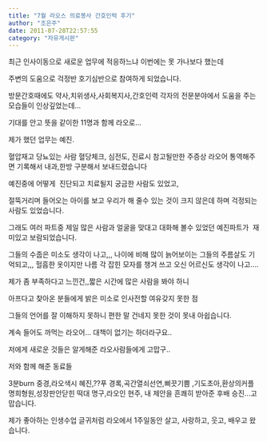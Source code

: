 ```yaml
---
title: "7월 라오스 의료봉사 간호인력 후기"
author: "조은주"
date: 2011-07-28T22:57:55
category: "자유게시판"
---
```


최근 인사이동으로 새로운 업무에 적응하느냐 이번에는 못 가나보다 했는데

주변의 도움으로 걱정반 호기심반으로 참여하게 되었습니다.

방문간호때에도 약사,치위생사,사회복지사,간호인력 각자의 전문분야에서 도움을 주는 모습들이 인상깊었는데...

기대를 안고 뜻을 같이한 11명과 함께 라오로...

제가 했던 업무는 예진.

혈압재고 당뇨있는 사람 혈당체크, 심전도, 진료시 참고될만한 주증상 라오어 통역해주면 기록해서 내과,한방 구분해서 보내드렸습니다

예진중에 어떻게  진단되고 치료될지 궁금한 사람도 있었고,

절뚝거리며 들어오는 아이를 보고 우리가 해 줄수 있는 것이 크지 않은데 하며 걱정되는사람도 있었습니다.

그래도 여러 파트중 제일 많은 사람과 얼굴을 맞대고 대화해 볼수 있었던 예진파트가  재미있고 보람되었습니다.

그들의 수줍은 미소도 생각이 나고,,, 나이에 비해 많이 늙어보이는 그들의 주름살도 기억되고,,, 헐흠한 옷이지만 나름 각 잡힌 모자를 챙겨 쓰고 오신 어르신도 생각이 나고....

제가 좀 부족하다고 느낀건,,짧은 시간에 많은 사람을 봐야 하니

아프다고 찾아온 분들에게 밝은 미소로 인사전할 여유갖지 못한 점

그들의 언어를 잘 이해하지 못하니 편한 말 건네지 못한 것이 못내 아쉽습니다.

계속 들어도 까먹는 라오어... 대책이 없기는 하더라구요..

저에게 새로운 것들은 알게해준 라오사람들에게 고맙구..

저와 함께 해준 동료들

3분burn 중경,라오색시 혜진,??푸 경록,곡간열쇠선연,삐끗기쁨 ,기도초아,환상의커플 명희형원,성장판안닫힌 떡대 명구,라오인 현주, 내 제안을 흔쾌히 받아준 후배 승진...고맙습니다.

제가 좋아하는 인생수업 글귀처럼 라오에서 1주일동안 살고, 사랑하고, 웃고, 배우고 왔습니다.
